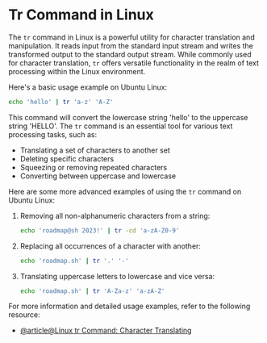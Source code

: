 # Tr Command in Linux

The `tr` command in Linux is a powerful utility for character translation and manipulation. It reads input from the standard input stream and writes the transformed output to the standard output stream. While commonly used for character translation, `tr` offers versatile functionality in the realm of text processing within the Linux environment.

Here's a basic usage example on Ubuntu Linux:

```bash
echo 'hello' | tr 'a-z' 'A-Z'
```

This command will convert the lowercase string 'hello' to the uppercase string 'HELLO'. The `tr` command is an essential tool for various text processing tasks, such as:

- Translating a set of characters to another set
- Deleting specific characters
- Squeezing or removing repeated characters
- Converting between uppercase and lowercase

Here are some more advanced examples of using the `tr` command on Ubuntu Linux:

1. Removing all non-alphanumeric characters from a string:

   ```bash
   echo 'roadmap@sh 2023!' | tr -cd 'a-zA-Z0-9'
   ```

2. Replacing all occurrences of a character with another:

   ```bash
   echo 'roadmap.sh' | tr '.' '-'
   ```

3. Translating uppercase letters to lowercase and vice versa:

   ```bash
   echo 'roadmap.sh' | tr 'A-Za-z' 'a-zA-Z'
   ```

For more information and detailed usage examples, refer to the following resource:

- [@article@Linux tr Command: Character Translating](https://labex.io/tutorials/linux-linux-tr-command-character-translating-388064)
